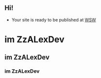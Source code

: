 ## Hi!

- Your site is ready to be published at
  [WSW](https://zzalexdev.github.io/WebSiteWorks/)

# im ZzALexDev

## im ZzALexDev

### im ZzALexDev
